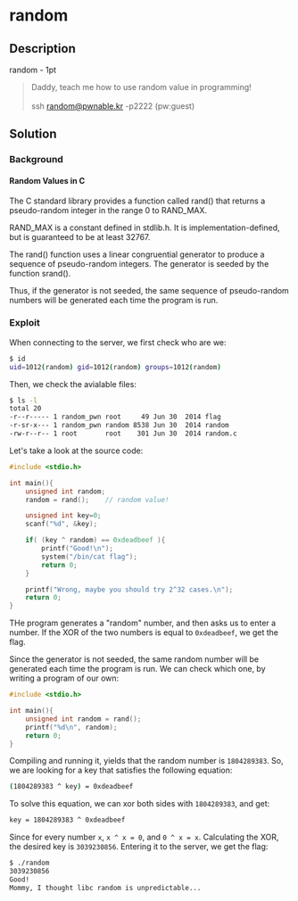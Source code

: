 # random

## Description

random - 1pt

> Daddy, teach me how to use random value in programming! <br> <br>
> ssh random@pwnable.kr -p2222 (pw:guest)


## Solution

### Background

#### Random Values in C

The C standard library provides a function called rand() that returns a pseudo-random integer in the range 0 to RAND_MAX.

RAND_MAX is a constant defined in stdlib.h. It is implementation-defined, but is guaranteed to be at least 32767.

The rand() function uses a linear congruential generator to produce a sequence of pseudo-random integers. The generator is seeded by the function srand().

Thus, if the generator is not seeded, the same sequence of pseudo-random numbers will be generated each time the program is run.

### Exploit


When connecting to the server, we first check who are we:

```bash 
$ id
uid=1012(random) gid=1012(random) groups=1012(random)
```

Then, we check the avialable files:

```bash
$ ls -l
total 20
-r--r----- 1 random_pwn root     49 Jun 30  2014 flag
-r-sr-x--- 1 random_pwn random 8538 Jun 30  2014 random
-rw-r--r-- 1 root       root    301 Jun 30  2014 random.c
```

Let's take a look at the source code:

```c
#include <stdio.h>

int main(){
	unsigned int random;
	random = rand();	// random value!

	unsigned int key=0;
	scanf("%d", &key);

	if( (key ^ random) == 0xdeadbeef ){
		printf("Good!\n");
		system("/bin/cat flag");
		return 0;
	}

	printf("Wrong, maybe you should try 2^32 cases.\n");
	return 0;
}
```

THe program generates a "random" number, and then asks us to enter a number. If the XOR of the two numbers is equal to `0xdeadbeef`, we get the flag.

Since the generator is not seeded, the same random number will be generated each time the program is run. We can check which one, by writing a program of our own:

```c
#include <stdio.h>

int main(){
    unsigned int random = rand();
    printf("%d\n", random);
    return 0;
}
```

Compiling and running it, yields that the random number is `1804289383`. So, we are looking for a key that satisfies the following equation:

```bash
(1804289383 ^ key) = 0xdeadbeef
```

To solve this equation, we can xor both sides with `1804289383`, and get:

```bash
key = 1804289383 ^ 0xdeadbeef
```

Since for every number `x`, `x ^ x = 0`, and `0 ^ x = x`. Calculating the XOR, the desired key is `3039230856`. Entering it to the server, we get the flag:

```bash
$ ./random
3039230856
Good!
Mommy, I thought libc random is unpredictable...
```